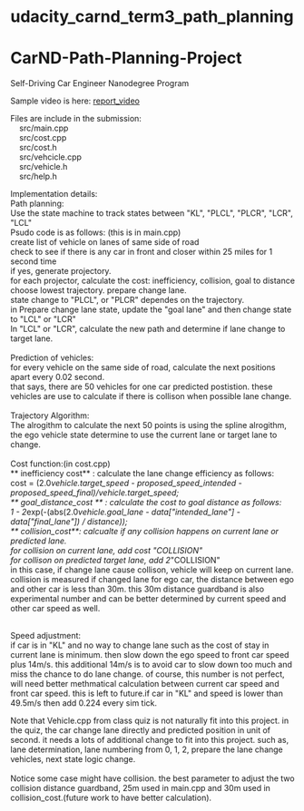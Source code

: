 # udacity_carnd_term3_path_planning

# CarND-Path-Planning-Project
Self-Driving Car Engineer Nanodegree Program

Sample video is here: [report_video](./report_good.mov)

Files are include in the submission:<br/>
&nbsp; &nbsp; src/main.cpp <br/>
&nbsp; &nbsp; src/cost.cpp <br/>
&nbsp; &nbsp; src/cost.h <br/>
&nbsp; &nbsp; src/vehcicle.cpp <br/>
&nbsp; &nbsp; src/vehicle.h <br/>
&nbsp; &nbsp; src/help.h<br/>


Implementation details:<br/>
Path planning:<br/>
    Use the state machine to track states between "KL", "PLCL", "PLCR", "LCR", "LCL"<br/>
    Psudo code is as follows: (this is in main.cpp)<br/>
      create list of vehicle on lanes of same side of road<br/>
      check to see if there is any car in front and closer within 25 miles for 1 second time <br/>
      if yes, generate projectory.<br/>
      for each projector, calculate the cost: inefficiency, collision, goal to distance<br/>
      choose lowest trajectory. prepare change lane.<br/>
      state change to "PLCL", or "PLCR" dependes on the trajectory.<br/>
      in Prepare change lane state, update the "goal lane" and then change state to "LCL" or "LCR"<br/>
      In "LCL" or "LCR", calculate the new path and determine if lane change to target lane.<br/>
<br/>
Prediction of vehicles:<br/>
    for every vehicle on the same side of road, calculate the next positions apart every 0.02 second.<br/>
    that says, there are 50 vehicles for one car predicted postistion. these vehicles are use to calculate if there is collison when possible lane change. <br/>
<br/>
Trajectory Algorithm:<br/>
The alrogithm to calculate the next 50 points is using the spline alrogithm, the ego vehicle state determine to use the current lane or target lane to change.<br/>
<br/>
Cost function:(in cost.cpp)<br/>
    ** inefficiency cost** : calculate the lane change efficiency as follows:<br/>
        cost = (2.0*vehicle.target_speed - proposed_speed_intended - proposed_speed_final)/vehicle.target_speed;<br/>
     ** goal_distance_cost ** : calculate the cost to goal distance as follows:<br/>
         1 - 2*exp(-(abs(2.0*vehicle.goal_lane - data["intended_lane"] - data["final_lane"]) / distance));<br/>
     ** collision_cost**: calcualte if any collision happens on current lane or predicted lane.<br/>
         for collision on current lane, add cost "COLLISION"<br/>
         for collison on predicted target lane, add 2*"COLLISION"<br/>
         in this case, if change lane cause collison, vehicle will keep on current lane.<br/>
         collision is measured if changed lane for ego car, the distance between ego and other car is less than 30m. this 30m distance guardband is also experimental number and can be better determined by current speed and other car speed as well.<br/>

<br/>
Speed adjustment:<br/>
    if car is in "KL" and no way to change lane such as the cost of stay in current lane is minimum. then slow down the ego speed to front car speed plus 14m/s. this additional 14m/s is to avoid car to slow down too much and miss the chance to do lane change. of course, this number is not perfect, will need better methmatical calculation between current car speed and front car speed. this is left to future.if car in "KL" and speed is lower than 49.5m/s then add 0.224 every sim tick.
<br/>

Note that Vehicle.cpp from class quiz is not naturally fit into this project. in the quiz, the car change lane directly and predicted position in unit of second. it needs a lots of additional change to fit into this project. such as, lane determination, lane numbering from 0, 1, 2, prepare the lane change vehicles, next state logic change.<br/>
<br/>
Notice some case might have collision. the best parameter to adjust the two collision distance guardband, 25m used in main.cpp and 30m used in collision_cost.(future work to have better calculation).<br/>
